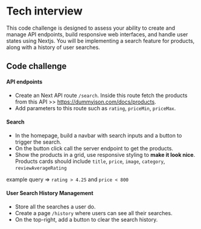 # Tech interview

This code challenge is designed to assess your ability to create and manage API endpoints, build responsive web interfaces, and handle user states using Nextjs. You will be implementing a search feature for products, along with a history of user searches.

## Code challenge 

#### API endpoints 

- Create an Next API route `/search`. Inside this route  fetch the products from this API >> https://dummyjson.com/docs/products.
- Add parameters to this route such as `rating`, `priceMin`, `priceMax`.

#### Search

- In the homepage, build a navbar with search inputs and a button to trigger the search.
- On the button click call the server endpoint to get the products.
- Show the products in a grid, use responsive styling to **make it look nice**.
Products cards should include `title`, `price`, `image`, `category`, `reviewAverageRating`

example query => `rating > 4.25` and `price < 800` 

#### User Search History Management

- Store all the searches a user do.
- Create a page `/history` where users can see all their searches.
- On the top-right, add a button to clear the search history.

